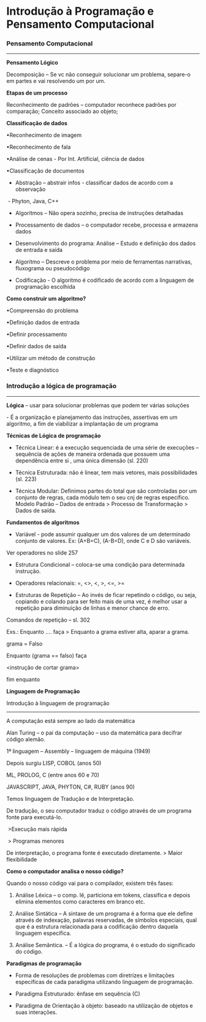 # **Introdução à Programação e Pensamento Computacional**



### **Pensamento Computacional**

*****

**Pensamento Lógico** 

Decomposição – Se vc não conseguir solucionar um problema, separe-o em partes e vai resolvendo um por um. 



**Etapas de um processo**

Reconhecimento de padrões – computador reconhece padrões por comparação; Conceito associado ao objeto; 



**Classificação de dados**

•Reconhecimento de imagem

•Reconhecimento de fala

•Análise de cenas                            - Por Int. Artificial, ciência de dados

•Classificação de documentos

 

- Abstração – abstrair infos - classificar dados de acordo com a observação

​                   \- Phyton, Java, C++ 

 

- Algoritmos – Não opera sozinho, precisa de instruções detalhadas

- Processamento de dados – o computador recebe, processa e armazena dados

- Desenvolvimento do programa: Análise – Estudo e definição dos dados de entrada e saída         

- Algoritmo – Descreve o problema por meio de ferramentas narrativas, fluxograma ou pseudocódigo

- Codificação - O algoritmo é codificado de acordo com a linguagem de programação escolhida

 

**Como construir um algoritmo?**

•Compreensão do problema

•Definição dados de entrada

•Definir processamento

•Definir dados de saída

•Utilizar um método de construção

•Teste e diagnóstico

 

### **Introdução a lógica de programação** 

*****

**Lógica** – usar para solucionar problemas que podem ter várias soluções

\- É a organização e planejamento das instruções, assertivas em um algoritmo, a fim de viabilizar a implantação de um programa 



**Técnicas de Lógica de programação** 

- Técnica Linear: é a execução sequenciada de uma série de execuções – sequência de ações de maneira ordenada que possuem uma dependência entre si , uma única dimensão (sl. 220)

- Técnica Estruturada: não é linear, tem mais vetores, mais possibilidades (sl. 223)

- Técnica Modular: Definimos partes do total que são controladas por um conjunto de regras, cada módulo tem o seu cnj de regras específico. Modelo Padrão – Dados de entrada > Processo de Transformação > Dados de saída. 



 **Fundamentos de algoritmos** 

- Variável - pode assumir qualquer um dos valores de um determinado conjunto de valores. Ex: (A+B=C), (A-B=D), onde C e D são variáveis.

Ver operadores no slide 257

- Estrutura Condicional – coloca-se uma condição para determinada instrução.

- Operadores relacionais: =, <>, <, >, <=, >=

- Estruturas de Repetição – Ao invés de ficar repetindo o código, ou seja, copiando e colando para ser feito mais de uma vez, é melhor usar a repetição para diminuição de linhas e menor chance de erro.

Comandos de repetição – sl. 302



Exs.: Enquanto .... faça > Enquanto a grama estiver alta, aparar a grama.

 grama = Falso

Enquanto (grama == falso) faça

<instrução de cortar grama>

<atualiza grama>

fim enquanto

 

**Linguagem de Programação**

Introdução à linguagem de programação

***

A computação está sempre ao lado da matemática 

Alan Turing – o pai da computação – uso da matemática para decifrar código alemão.

1ª linguagem – Assembly – linguagem de máquina (1949)

Depois surgiu LISP, COBOL (anos 50)

ML, PROLOG, C (entre anos 60 e 70)

JAVASCRIPT, JAVA, PHYTON, C#, RUBY (anos 90)

Temos linguagem de Tradução e de Interpretação. 

De tradução, o seu computador traduz o código através de um programa fonte para executá-lo.   

​          >Execução mais rápida

​           \> Programas menores

De interpretação, o programa fonte é executado diretamente. > Maior flexibilidade

 

**Como o computador analisa o nosso código?**

Quando o nosso código vai para o compilador, existem três fases: 

1. Análise Léxica – o comp. lê, particiona em tokens, classifica e depois elimina elementos como caracteres em branco etc.

2. Análise Sintática – A sintaxe de um programa é a forma que ele define através de indexação, palavras reservadas, de símbolos especiais, qual que é a estrutura relacionada para a codificação dentro daquela linguagem específica.

3. Análise Semântica. – É a lógica do programa, é o estudo do significado do código.

 

**Paradigmas de programação**

- Forma de resoluções de problemas com diretrizes e limitações específicas de cada paradigma utilizando linguagem de programação.

- Paradigma Estruturado: ênfase em sequência (C)

- Paradigma de Orientação à objeto: baseado na utilização de objetos e suas interações.
